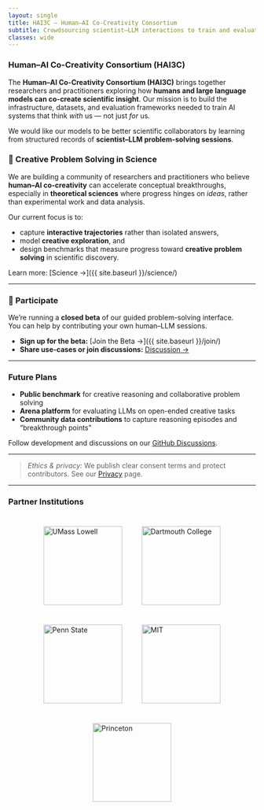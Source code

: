 ```yaml
---
layout: single
title: HAI3C — Human–AI Co-Creativity Consortium
subtitle: Crowdsourcing scientist–LLM interactions to train and evaluate creative reasoning
classes: wide
---
```


### Human–AI Co-Creativity Consortium (HAI3C)

The **Human–AI Co-Creativity Consortium (HAI3C)** brings together researchers and practitioners exploring how **humans and large language models can co-create scientific insight**.  Our mission is to build the infrastructure, datasets, and evaluation frameworks needed to train AI systems that think *with* us — not just *for* us. 

We would like our models to be better scientific collaborators by learning from structured records of **scientist–LLM problem-solving sessions**.

### 🧠 Creative Problem Solving in Science

We are building a community of researchers and practitioners who believe **human–AI co-creativity** can accelerate conceptual breakthroughs, especially in **theoretical sciences** where progress hinges on *ideas*, rather than experimental work and data analysis.

Our current focus is to:

- capture **interactive trajectories** rather than isolated answers,  
- model **creative exploration**, and  
- design benchmarks that measure progress toward **creative problem solving** in scientific discovery.

Learn more: [Science →]({{ site.baseurl }}/science/)

---

### 🚀 Participate

We’re running a **closed beta** of our guided problem-solving interface.  
You can help by contributing your own human–LLM sessions.

- **Sign up for the beta:** [Join the Beta →]({{ site.baseurl }}/join/)  
- **Share use-cases or join discussions:** [Discussion →](https://github.com/text-machine-lab/hai3c/discussions)  

---

### Future Plans

- **Public benchmark** for creative reasoning and collaborative problem solving  
- **Arena platform** for evaluating LLMs on open-ended creative tasks  
- **Community data contributions** to capture reasoning episodes and “breakthrough points”  

Follow development and discussions on our [GitHub Discussions](https://github.com/text-machine-lab/hai3c/discussions).

---

> *Ethics & privacy:* We publish clear consent terms and protect contributors. See our [Privacy](/privacy/) page.


---

### Partner Institutions

<div style="display: flex; flex-wrap: wrap; align-items: center; justify-content: center; gap: 40px; margin: 40px 0;">
  <img src="{{ site.baseurl }}/assets/images/umass-lowell-logo.png" alt="UMass Lowell" style="height: 160px;">
  <img src="{{ site.baseurl }}/assets/images/dartmouth-logo.png" alt="Dartmouth College" style="height: 160px;">
  <img src="{{ site.baseurl }}/assets/images/penn-state-logo.png" alt="Penn State" style="height: 160px;">
  <img src="{{ site.baseurl }}/assets/images/mit-logo.png" alt="MIT" style="height: 160px;">
  <img src="{{ site.baseurl }}/assets/images/princeton-logo.png" alt="Princeton" style="height: 160px;">
</div>
